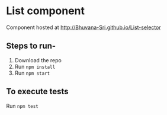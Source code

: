 # List component

Component hosted at http://Bhuvana-Sri.github.io/List-selector

## Steps to run-

1. Download the repo
2. Run `npm install`
3. Run `npm start`

## To execute tests

Run `npm test`
